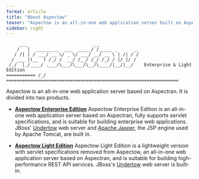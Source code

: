```yaml
---
format: article
title: "About Aspectow"
teaser: "Aspectow is an all-in-one web application server built on Aspectran."
sidebar: right
---
```


```
     ___                         __
    /   |  _________  ___  _____/ /_____ _      __
   / /| | / ___/ __ \/ _ \/ ___/ __/ __ \ | /| / /
  / ___ |(__  ) /_/ /  __/ /__/ /_/ /_/ / |/ |/ /
 /_/  |_/____/ .___/\___/\___/\__/\____/|__/|__/    Enterprise & Light Edition
=========== /_/ =================================================================
```

Aspectow is an all-in-one web application server based on Aspectran. It is divided into two products.

* **[Aspectow Enterprise Edition](/en/aspectow/aspectow-enterprise/)**
  Aspectow Enterprise Edition is an all-in-one web application server based on Aspectran,
  fully supports servlet specifications, and is suitable for building enterprise web applications.
  JBoss' [Undertow](http://undertow.io) web server and [Apache Jasper](https://mvnrepository.com/artifact/org.mortbay.jasper/apache-jsp),
  the JSP engine used by Apache Tomcat, are built in.

* **[Aspectow Light Edition](/en/aspectow/aspectow-light/)**
  Aspectow Light Edition is a lightweight version with servlet specifications removed
  from Aspectow, an all-in-one web application server based on Aspectran, and is suitable
  for building high-performance REST API services.
  JBoss's [Undertow](http://undertow.io) web server is built-in.
